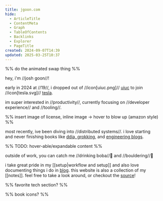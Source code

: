 ```yaml
---
title: jgoon.com
hide:
  - ArticleTitle
  - ContentMeta
  - Graph
  - TableOfContents
  - Backlinks
  - Explorer
  - PageTitle
created: 2024-09-07T14:39
updated: 2025-03-25T10:37
---
```


%% do the animated swap thing %%

hey, i'm //josh goon//!

early in 2024 at //19//, i dropped out of //icon[uiuc.png]// [uiuc](https://illinois.edu/) to join //icon[tesla.svg]// [tesla](https://www.tesla.com/).

im super interested in //productivity//, currently focusing on //developer experience// and //tooling//.

%% insert image of license, inline image -> hover to blow up (amazon style) %%

most recently, ive been diving into //distributed systems//. i love starting and never finishing books like [ddia, grokking](https://github.com/Jish2/system-design/?tab=readme-ov-file#books), and [engineering blogs](https://github.com/Jish2/system-design/?tab=readme-ov-file#engineering-blogs).

%% TODO: hover-able/expandable content %%

outside of work, you can catch me //drinking boba//🧋 and //bouldering//🗿

i take great pride in my [[setup|workflow and setup]] and also love documenting things i do in [blog](/blog). this website is also a collection of my [[notes]]. feel free to take a look around, or checkout the [source](https://github.com/Jish2/noted)!

%% favorite tech section? %%

%% book icons? %%